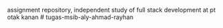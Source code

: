 assignment repository, independent study of full stack development at pt otak kanan
﻿# tugas-msib-aly-ahmad-rayhan
